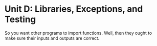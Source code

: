 Unit D: Libraries, Exceptions, and Testing
==========================================

So you want other programs to import functions. Well, then they ought to make
sure their inputs and outputs are correct.

